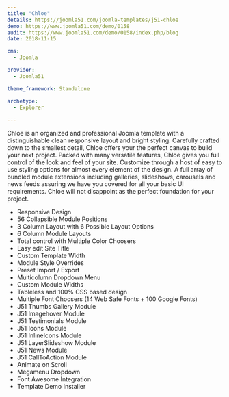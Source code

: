 ```yaml
---
title: "Chloe"
details: https://joomla51.com/joomla-templates/j51-chloe
demo: https://www.joomla51.com/demo/0158
audit: https://www.joomla51.com/demo/0158/index.php/blog
date: 2018-11-15

cms: 
  - Joomla

provider: 
  - Joomla51

theme_framework: Standalone

archetype:
  - Explorer
  
---
```


Chloe is an organized and professional Joomla template with a distinguishable clean responsive layout and bright styling. Carefully crafted down to the smallest detail, Chloe offers your the perfect canvas to build your next project. Packed with many versatile features, Chloe gives you full control of the look and feel of your site. Customize through a host of easy to use styling options for almost every element of the design. A full array of bundled module extensions including galleries, slideshows, carousels and news feeds assuring we have you covered for all your basic UI requirements. Chloe will not disappoint as the perfect foundation for your project.

* Responsive Design
* 56 Collapsible Module Positions
* 3 Column Layout with 6 Possible Layout Options
* 6 Column Module Layouts
* Total control with Multiple Color Choosers
* Easy edit Site Title
* Custom Template Width
* Module Style Overrides
* Preset Import / Export
* Multicolumn Dropdown Menu
* Custom Module Widths
* Tableless and 100% CSS based design
* Multiple Font Choosers (14 Web Safe Fonts + 100 Google Fonts)
* J51 Thumbs Gallery Module
* J51 Imagehover Module
* J51 Testimonials Module
* J51 Icons Module
* J51 InlineIcons Module
* J51 LayerSlideshow Module
* J51 News Module
* J51 CallToAction Module
* Animate on Scroll
* Megamenu Dropdown
* Font Awesome Integration
* Template Demo Installer
